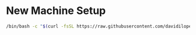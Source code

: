 # New Machine Setup

```bash
/bin/bash -c "$(curl -fsSL https://raw.githubusercontent.com/davidilopez/new-machine-setup/HEAD/install_deps.sh)"
```